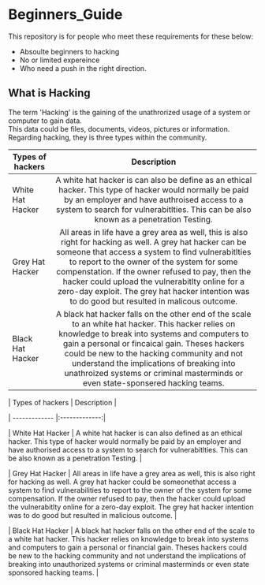 # Beginners_Guide
This repository is for  people who meet these requirements for these below:

* Absoulte beginners to hacking
* No or limited expereince
* Who need a push in the right direction.

## What is Hacking
The term 'Hacking' is the gaining of the unathrorized usage of a system or computer to gain data.  
This data could be files, documents, videos, pictures or information.
Regarding hacking, they is three types within the community.  

| Types of hackers  | Description   |
| -------------     |:-------------:|
| White Hat Hacker  | A white hat hacker is can also be define as an ethical hacker. This type of hacker would normally be paid by an employer and have authroised access to a system to search for vulnerabitlties. This can be also known as a  penetration Testing. | 
| Grey Hat Hacker   | All areas in life have a grey area as well, this is also right for hacking as well. A grey hat hacker can be someone that access a system to find vulnerabitlties to report to the owner of the system for some compenstation. If the owner refused to pay, then the hacker could upload the vulnerabitlty online for a zero-day exploit. The grey hat hacker intention was to do good but resulted in malicous outcome.  |
| Black Hat Hacker  | A black hat hacker falls on the other end of the scale to an white hat hacker. This hacker relies on knowledge to break into systems and computers to gain a personal or fincaical gain. Theses hackers could be new to the hacking community and not understand the implications of breaking into unathroized systems or criminal masterminds or even state-sponsered hacking teams.   |

| Types of hackers  | Description   |

| -------------     |:-------------:|

| White Hat Hacker  | A white hat hacker is can also defined as an ethical hacker. This type of hacker would normally be paid by an employer and have authorised access to a system to search for vulnerabitlties. This can be also known as a  penetration Testing. | 

| Grey Hat Hacker   | All areas in life have a grey area as well, this is also right for hacking as well. A grey hat hacker could be someonethat access a system to find vulnerabilities to report to the owner of the system for some compensation. If the owner refused to pay, then the hacker could upload the vulnerabitlty online for a zero-day exploit. The grey hat hacker intention was to do good but resulted in malicious outcome.  |

| Black Hat Hacker  | A black hat hacker falls on the other end of the scale to a white hat hacker. This hacker relies on knowledge to break into systems and computers to gain a personal or financial gain. Theses hackers could be new to the hacking community and not understand the implications of breaking into unauthorized systems or criminal masterminds or even state sponsored hacking teams.   |